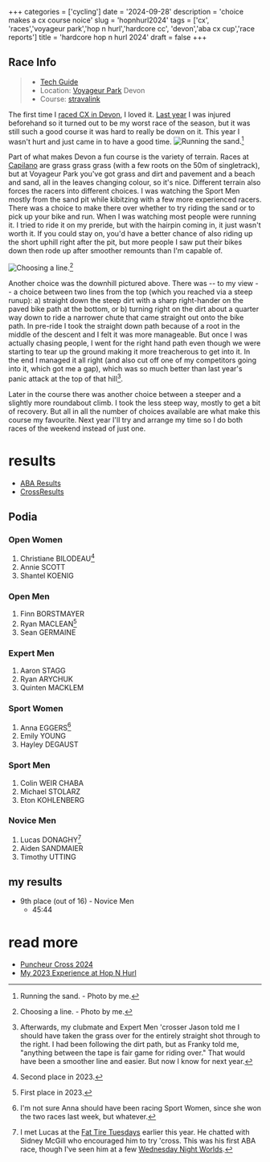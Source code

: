 +++
categories = ['cycling']
date = '2024-09-28'
description = 'choice makes a cx course noice'
slug = 'hopnhurl2024'
tags = ['cx', 'races','voyageur park','hop n hurl','hardcore cc', 'devon','aba cx cup','race reports']
title = 'hardcore hop n hurl 2024'
draft = false
+++

## Race Info

> * [Tech Guide](https://www.albertabicycle.ab.ca/uploads/files/2024%20Documents/2024%20Tech%20Guides/Hop%20%26%20Hurl%202024.pdf) 
> * Location: [Voyageur Park](../voyageurpark/) Devon
> * Course: [stravalink](http://www.strava.com/segments/37886098)


The first time I [raced CX in Devon](../puncheurcross2022), I loved it. [Last year](../hopnhurl2023/) I was injured beforehand so it turned out to be my worst race of the season, but it was still such a good course it was hard to really be down on it. This year I wasn't hurt and just came in to have a good time. 
![Running the sand.](/hopnhurl24_sandpit_sportmen.jpg "Running the sand.")[^1]

[^1]: Running the sand. - Photo by me.

Part of what makes Devon a fun course is the variety of terrain. Races at [Capilano](../capilanopark/) are grass grass grass (with a few roots on the 50m of singletrack), but at Voyageur Park you've got grass and dirt and pavement and a beach and sand, all in the leaves changing colour, so it's nice. Different terrain also forces the racers into different choices. I was watching the Sport Men mostly from the sand pit while kibitzing with a few more experienced racers. There was a choice to make there over whether to try riding the sand or to pick up your bike and run. When I was watching most people were running it. I tried to ride it on my preride, but with the hairpin coming in, it just wasn't worth it. If you could stay on, you'd have a better chance of also riding up the short uphill right after the pit, but more people I saw put their bikes down then rode up after smoother remounts than I'm capable of.

![Choosing a line.](/hopnhurl24_downhill_sportmen.jpg "Line Choice")[^2]

[^2]: Choosing a line. - Photo by me.

Another choice was the downhill pictured above. There was -- to my view -- a choice between two lines from the top (which you reached via a steep runup):
	a) straight down the steep dirt with a sharp right-hander on the paved bike path at the bottom, or
	b) turning right on the dirt about a quarter way down to ride a narrower chute that came straight out onto the bike path.
In pre-ride I took the straight down path because of a root in the middle of the descent and I felt it was more manageable. But once I was actually chasing people, I went for the right hand path even though we were starting to tear up the ground making it more treacherous to get into it. In the end I managed it all right (and also cut off one of my competitors going into it, which got me a gap), which was so much better than last year's panic attack at the top of that hill[^3].

[^3]:Afterwards, my clubmate and Expert Men 'crosser Jason told me I should have taken the grass over for the entirely straight shot through to the right. I had been following the dirt path, but as Franky told me, "anything between the tape is fair game for riding over." That would have been a smoother line and easier. But now I know for next year.

Later in the course there was another choice between a steeper and a slightly more roundabout climb. I took the less steep way, mostly to get a bit of recovery. But all in all the number of choices available are what make this course my favourite. Next year I'll try and arrange my time so I do both races of the weekend instead of just one.

# results

* [ABA Results](https://zone4.ca/race/2024-09-28/79e12ce8/results)
* [CrossResults](https://www.crossresults.com/race/12478)

## Podia

### Open Women

1. Christiane BILODEAU[^4]
2. Annie SCOTT
3. Shantel KOENIG

[^4]: Second place in 2023.

### Open Men

1. Finn BORSTMAYER
2. Ryan MACLEAN[^5]
3. Sean GERMAINE

[^5]: First place in 2023.

### Expert Men

1. Aaron STAGG
2. Ryan ARYCHUK
3. Quinten MACKLEM

### Sport Women

1. Anna EGGERS[^6]
2. Emily YOUNG
3. Hayley DEGAUST

[^6]: I'm not sure Anna should have been racing Sport Women, since she won the two races last week, but whatever.
### Sport Men

1. Colin WEIR CHABA
2. Michael STOLARZ
3. Eton KOHLENBERG

### Novice Men

1. Lucas DONAGHY[^7]
2. Aiden SANDMAIER
3. Timothy UTTING

[^7]: I met Lucas at the [Fat Tire Tuesdays](../fttseason2024/) earlier this year. He chatted with Sidney McGill who encouraged him to try 'cross. This was his first ABA race, though I've seen him at a few [Wednesday Night Worlds](../cxseason2024).

## my results

* 9th place (out of 16) - Novice Men
	* 45:44

# read more

* [Puncheur Cross 2024](../puncheurcross2024/)
* [My 2023 Experience at Hop N Hurl](../hopnhurl2023/)
